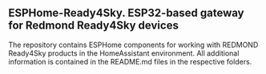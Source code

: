 ## ESPHome-Ready4Sky. ESP32-based gateway for Redmond Ready4Sky devices

The repository contains ESPHome components for working with REDMOND Ready4Sky products in the HomeAssistant environment. 
All additional information is contained in the README.md files in the respective folders.  
